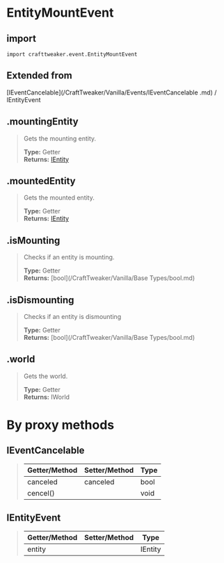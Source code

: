 # EntityMountEvent

## import
`import crafttweaker.event.EntityMountEvent`

## Extended from
[IEventCancelable](/CraftTweaker/Vanilla/Events/IEventCancelable .md) / IEntityEvent

## .mountingEntity
> Gets the mounting entity.
>
> **Type:** Getter  
> **Returns:** [IEntity](/CraftTweaker/Vanilla/Entities/IEntity.md)

## .mountedEntity
> Gets the mounted entity.
>
> **Type:** Getter  
> **Returns:** [IEntity](/CraftTweaker/Vanilla/Entities/IEntity.md)

## .isMounting
> Checks if an entity is mounting.
>
> **Type:** Getter  
> **Returns:** [bool](/CraftTweaker/Vanilla/Base Types/bool.md)

## .isDismounting
> Checks if an entity is dismounting
>
> **Type:** Getter  
> **Returns:** [bool](/CraftTweaker/Vanilla/Base Types/bool.md)

## .world
> Gets the world.
>
> **Type:** Getter  
> **Returns:** IWorld

# By proxy methods

## IEventCancelable
> | Getter/Method   | Setter/Method     | Type                  |
> |-----------------|-------------------|-----------------------|
> | canceled        | canceled          | bool                  |
> | cencel()        |                   | void                  |

## IEntityEvent
> | Getter/Method   | Setter/Method     | Type                  |
> |-----------------|-------------------|-----------------------|
> | entity          |                   | IEntity               |